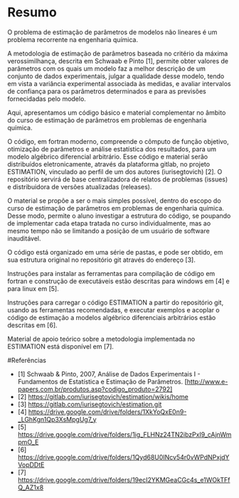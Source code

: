 # Resumo

O problema de estimação de parâmetros de modelos não lineares é um problema recorrente na engenharia química.

A metodologia de estimação de parâmetros baseada no critério da máxima verossimilhança, descrita em Schwaab e Pinto [1],
permite obter valores de parâmetros com os quais um modelo faz a melhor descrição de um conjunto de dados experimentais,
julgar a qualidade desse modelo, tendo em vista a variância experimental associada às medidas,
e avaliar intervalos de confiança para os parâmetros determinados e para as previsões fornecidadas pelo modelo.

Aqui, apresentamos um código básico e material complementar no âmbito do curso de estimação de parâmetros em problemas de engenharia química.

O código, em fortran moderno, compreende o cômputo de função objetivo, otimização de parâmetros e análise estatística dos resultados, para um modelo algébrico diferencial arbitrário.
Esse código e material serão distribuídos eletronicamente, através da plataforma gitlab, no projeto ESTIMATION, vinculado ao perfil de um dos autores (iurisegtovich) [2].
O repositório servirá de base centralizadora de relatos de problemas (issues) e distribuidora de versões atualizadas (releases).

O material se propõe a ser o mais simples possível, dentro do escopo do curso de estimação de parâmetros em problemas de engenharia química.
Desse modo, permite o aluno investigar a estrutura do código, se poupando de implementar cada etapa tratada no curso individualmente, mas ao mesmo tempo não se limitando a posição de um usuário de software inauditável.

O código está organizado em uma série de pastas, e pode ser obtido, em sua estrutura original no repositório git através do endereço [3].

Instruções para instalar as ferramentas para compilação de código em fortran e construção de executáveis estão descritas para windows em [4] e para linux em [5].

Instruções para carregar o código ESTIMATION a partir do repositório git, usando as ferramentas recomendadas, e executar exemplos e acoplar o código de estimação a modelos algébrico diferenciais arbitrários estão descritas em [6].

Material de apoio teórico sobre a metodologia implementada no ESTIMATION está disponível em [7].

#Referências

* [1] Schwaab & Pinto, 2007, Análise de Dados Experimentais I - Fundamentos de Estatística e Estimação de Parâmetros.
[http://www.e-papers.com.br/produtos.asp?codigo_produto=2792]
* [2] https://gitlab.com/iurisegtovich/estimation/wikis/home
* [3] https://gitlab.com/iurisegtovich/estimation.git
* [4] https://drive.google.com/drive/folders/1XkYoQxE0n9-_LGhKgn1Qp3XsMpgUg7_y
* [5] https://drive.google.com/drive/folders/1ig_FLHNz24TN2ibzPxI9_cAjnWmpmO_E
* [6] https://drive.google.com/drive/folders/1Qyd68U0INcv54r0vWPdNPxjdYVopDDtE
* [7] https://drive.google.com/drive/folders/19ecI2YKMGeaCGc4s_e1WOkTFfQ_AZ1x8
